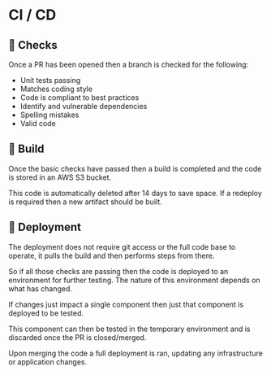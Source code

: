 # CI / CD

## 🔎 Checks

Once a PR has been opened then a branch is checked for the following:

- Unit tests passing
- Matches coding style
- Code is compliant to best practices
- Identify and vulnerable dependencies
- Spelling mistakes
- Valid code

## 👷 Build

Once the basic checks have passed then a build is completed and the code is stored in an AWS S3 bucket.

This code is automatically deleted after 14 days to save space. If a redeploy is required then a new artifact should be built.

## 🚀 Deployment

The deployment does not require git access or the full code base to operate, it pulls the build and then performs steps from there.

So if all those checks are passing then the code is deployed to an environment for further testing.
The nature of this environment depends on what has changed.

If changes just impact a single component then just that component is deployed to be tested.

This component can then be tested in the temporary environment and is discarded once the PR is closed/merged.

Upon merging the code a full deployment is ran, updating any infrastructure or application changes.
